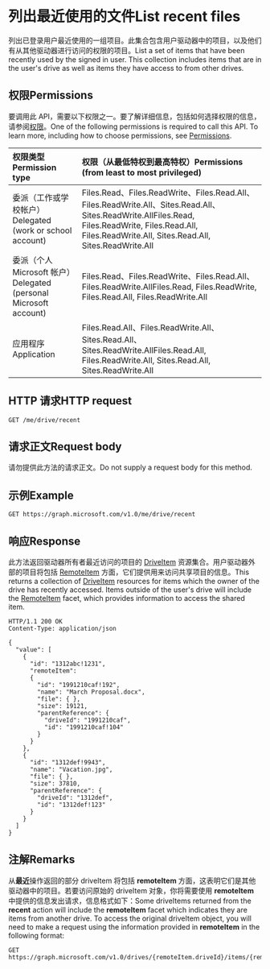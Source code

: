 # <a name="list-recent-files"></a><span data-ttu-id="5fd7b-101">列出最近使用的文件</span><span class="sxs-lookup"><span data-stu-id="5fd7b-101">List recent files</span></span>

<span data-ttu-id="5fd7b-p101">列出已登录用户最近使用的一组项目。此集合包含用户驱动器中的项目，以及他们有从其他驱动器进行访问的权限的项目。</span><span class="sxs-lookup"><span data-stu-id="5fd7b-p101">List a set of items that have been recently used by the signed in user. This collection includes items that are in the user's drive as well as items they have access to from other drives.</span></span>

## <a name="permissions"></a><span data-ttu-id="5fd7b-104">权限</span><span class="sxs-lookup"><span data-stu-id="5fd7b-104">Permissions</span></span>
<span data-ttu-id="5fd7b-p102">要调用此 API，需要以下权限之一。要了解详细信息，包括如何选择权限的信息，请参阅[权限](../../../concepts/permissions_reference.md)。</span><span class="sxs-lookup"><span data-stu-id="5fd7b-p102">One of the following permissions is required to call this API. To learn more, including how to choose permissions, see [Permissions](../../../concepts/permissions_reference.md).</span></span>

|<span data-ttu-id="5fd7b-107">权限类型</span><span class="sxs-lookup"><span data-stu-id="5fd7b-107">Permission type</span></span>      | <span data-ttu-id="5fd7b-108">权限（从最低特权到最高特权）</span><span class="sxs-lookup"><span data-stu-id="5fd7b-108">Permissions (from least to most privileged)</span></span>              | 
|:--------------------|:---------------------------------------------------------| 
|<span data-ttu-id="5fd7b-109">委派（工作或学校帐户）</span><span class="sxs-lookup"><span data-stu-id="5fd7b-109">Delegated (work or school account)</span></span> | <span data-ttu-id="5fd7b-110">Files.Read、Files.ReadWrite、Files.Read.All、Files.ReadWrite.All、Sites.Read.All、Sites.ReadWrite.All</span><span class="sxs-lookup"><span data-stu-id="5fd7b-110">Files.Read, Files.ReadWrite, Files.Read.All, Files.ReadWrite.All, Sites.Read.All, Sites.ReadWrite.All</span></span>    | 
|<span data-ttu-id="5fd7b-111">委派（个人 Microsoft 帐户）</span><span class="sxs-lookup"><span data-stu-id="5fd7b-111">Delegated (personal Microsoft account)</span></span> | <span data-ttu-id="5fd7b-112">Files.Read、Files.ReadWrite、Files.Read.All、Files.ReadWrite.All</span><span class="sxs-lookup"><span data-stu-id="5fd7b-112">Files.Read, Files.ReadWrite, Files.Read.All, Files.ReadWrite.All</span></span>    | 
|<span data-ttu-id="5fd7b-113">应用程序</span><span class="sxs-lookup"><span data-stu-id="5fd7b-113">Application</span></span> | <span data-ttu-id="5fd7b-114">Files.Read.All、Files.ReadWrite.All、Sites.Read.All、Sites.ReadWrite.All</span><span class="sxs-lookup"><span data-stu-id="5fd7b-114">Files.Read.All, Files.ReadWrite.All, Sites.Read.All, Sites.ReadWrite.All</span></span> | 

## <a name="http-request"></a><span data-ttu-id="5fd7b-115">HTTP 请求</span><span class="sxs-lookup"><span data-stu-id="5fd7b-115">HTTP request</span></span>

<!-- { "blockType": "ignored" } -->
```
GET /me/drive/recent
```

## <a name="request-body"></a><span data-ttu-id="5fd7b-116">请求正文</span><span class="sxs-lookup"><span data-stu-id="5fd7b-116">Request body</span></span>
<span data-ttu-id="5fd7b-117">请勿提供此方法的请求正文。</span><span class="sxs-lookup"><span data-stu-id="5fd7b-117">Do not supply a request body for this method.</span></span>

## <a name="example"></a><span data-ttu-id="5fd7b-118">示例</span><span class="sxs-lookup"><span data-stu-id="5fd7b-118">Example</span></span>

<!-- { "blockType": "request", "name": "drive-recent", "scopes": "files.read" } -->
```http
GET https://graph.microsoft.com/v1.0/me/drive/recent
```

## <a name="response"></a><span data-ttu-id="5fd7b-119">响应</span><span class="sxs-lookup"><span data-stu-id="5fd7b-119">Response</span></span>

<span data-ttu-id="5fd7b-p103">此方法返回驱动器所有者最近访问的项目的 [DriveItem](../resources/driveitem.md) 资源集合。用户驱动器外部的项目将包括 [RemoteItem](../resources/remoteitem.md) 方面，它们提供用来访问共享项目的信息。</span><span class="sxs-lookup"><span data-stu-id="5fd7b-p103">This returns a collection of [DriveItem](../resources/driveitem.md) resources for items which the owner of the drive has recently accessed. Items outside of the user's drive will include the [RemoteItem](../resources/remoteitem.md) facet, which provides information to access the shared item.</span></span>


<!-- { "blockType": "response", "@odata.type": "microsoft.graph.driveItem", "isCollection": true, "truncated": true } -->
```http
HTTP/1.1 200 OK
Content-Type: application/json

{
  "value": [
    {
      "id": "1312abc!1231",
      "remoteItem":
      {
        "id": "1991210caf!192",
        "name": "March Proposal.docx",
        "file": { },
        "size": 19121,
        "parentReference": {
          "driveId": "1991210caf",
          "id": "1991210caf!104"
        }
      }
    },
    {
      "id": "1312def!9943",
      "name": "Vacation.jpg",
      "file": { },
      "size": 37810,
      "parentReference": {
        "driveId": "1312def",
        "id": "1312def!123"
      }
    }
  ]
}
```

## <a name="remarks"></a><span data-ttu-id="5fd7b-122">注解</span><span class="sxs-lookup"><span data-stu-id="5fd7b-122">Remarks</span></span>

<span data-ttu-id="5fd7b-p104">从**最近**操作返回的部分 driveItem 将包括 **remoteItem** 方面，这表明它们是其他驱动器中的项目。若要访问原始的 driveItem 对象，你将需要使用 **remoteItem** 中提供的信息发出请求，信息格式如下：</span><span class="sxs-lookup"><span data-stu-id="5fd7b-p104">Some driveItems returned from the **recent** action will include the **remoteItem** facet which indicates they are items from another drive. To access the original driveItem object, you will need to make a request using the information provided in **remoteItem** in the following format:</span></span>

<!-- {"blockType": "ignored"} -->
```http
GET https://graph.microsoft.com/v1.0/drives/{remoteItem.driveId}/items/{remoteItem.id}
```

<!-- {
  "type": "#page.annotation",
  "description": "Retrieve a list of files shared with the signed-in user.",
  "keywords": "sharedWithMe onedrive shared files",
  "section": "documentation",
  "tocPath": "OneDrive/Drive/Shared with me"
} -->
